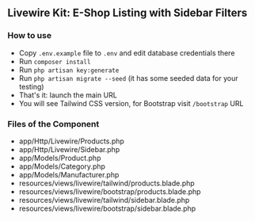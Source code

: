 ## Livewire Kit: E-Shop Listing with Sidebar Filters


### How to use

- Copy `.env.example` file to `.env` and edit database credentials there
- Run `composer install`
- Run `php artisan key:generate`
- Run `php artisan migrate --seed` (it has some seeded data for your testing)
- That's it: launch the main URL
- You will see Tailwind CSS version, for Bootstrap visit `/bootstrap` URL


### Files of the Component

- app/Http/Livewire/Products.php
- app/Http/Livewire/Sidebar.php
- app/Models/Product.php
- app/Models/Category.php
- app/Models/Manufacturer.php
- resources/views/livewire/tailwind/products.blade.php
- resources/views/livewire/bootstrap/products.blade.php
- resources/views/livewire/tailwind/sidebar.blade.php
- resources/views/livewire/bootstrap/sidebar.blade.php
